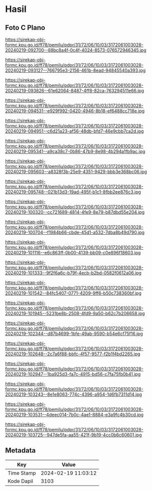 # Hasil

## Foto C Plano

https://sirekap-obj-formc.kpu.go.id/ff78/pemilu/pdpr/31/72/06/10/03/3172061003028-20240219-092700--88bc8a4f-0c4f-4024-8573-076572946345.jpg

https://sirekap-obj-formc.kpu.go.id/ff78/pemilu/pdpr/31/72/06/10/03/3172061003028-20240219-093127--766795e3-2156-461b-8ead-94845540a393.jpg

https://sirekap-obj-formc.kpu.go.id/ff78/pemilu/pdpr/31/72/06/10/03/3172061003028-20240219-093826--61e62064-8487-4ff8-82ca-763294511e66.jpg

https://sirekap-obj-formc.kpu.go.id/ff78/pemilu/pdpr/31/72/06/10/03/3172061003028-20240219-094531--e929f992-0420-4946-8b18-ef6488cc718e.jpg

https://sirekap-obj-formc.kpu.go.id/ff78/pemilu/pdpr/31/72/06/10/03/3172061003028-20240219-094951--c6d21a23-af56-48db-bfd7-46e9cbb7ca2d.jpg

https://sirekap-obj-formc.kpu.go.id/ff78/pemilu/pdpr/31/72/06/10/03/3172061003028-20240219-095341--a9ca38c7-0b86-47b9-8e98-4b294a1fb9ac.jpg

https://sirekap-obj-formc.kpu.go.id/ff78/pemilu/pdpr/31/72/06/10/03/3172061003028-20240219-095603--a8328f3b-25e9-4351-9429-bbb3e368bc06.jpg

https://sirekap-obj-formc.kpu.go.id/ff78/pemilu/pdpr/31/72/06/10/03/3172061003028-20240219-095748--021b13d3-19ad-495f-b1c1-8fbb2ee876c3.jpg

https://sirekap-obj-formc.kpu.go.id/ff78/pemilu/pdpr/31/72/06/10/03/3172061003028-20240219-100320--cc721689-4814-4fe9-8e79-b87dbd55e204.jpg

https://sirekap-obj-formc.kpu.go.id/ff78/pemilu/pdpr/31/72/06/10/03/3172061003028-20240219-100704--f1984b66-cbde-45d1-a532-7dba8b49d790.jpg

https://sirekap-obj-formc.kpu.go.id/ff78/pemilu/pdpr/31/72/06/10/03/3172061003028-20240219-101116--e6c863ff-0b00-4139-bb09-c0e896f18603.jpg

https://sirekap-obj-formc.kpu.go.id/ff78/pemilu/pdpr/31/72/06/10/03/3172061003028-20240219-101333--9f2f6a6c-b79f-4ecb-b2bd-0582f0612a06.jpg

https://sirekap-obj-formc.kpu.go.id/ff78/pemilu/pdpr/31/72/06/10/03/3172061003028-20240219-101542--84fc5407-0771-4209-9ff6-b50c738360bf.jpg

https://sirekap-obj-formc.kpu.go.id/ff78/pemilu/pdpr/31/72/06/10/03/3172061003028-20240219-101945--5231be8b-2508-4fd9-9a50-b62c7b206658.jpg

https://sirekap-obj-formc.kpu.go.id/ff78/pemilu/pdpr/31/72/06/10/03/3172061003028-20240219-102344--d87b4699-1bfe-49ab-9590-b54e6cf75f16.jpg

https://sirekap-obj-formc.kpu.go.id/ff78/pemilu/pdpr/31/72/06/10/03/3172061003028-20240219-102648--2c7a6f88-bbfc-4f57-9577-f2b1f4bd2265.jpg

https://sirekap-obj-formc.kpu.go.id/ff78/pemilu/pdpr/31/72/06/10/03/3172061003028-20240219-102947--1ba925d3-fa7c-4915-bd56-c7fa75fb0b41.jpg

https://sirekap-obj-formc.kpu.go.id/ff78/pemilu/pdpr/31/72/06/10/03/3172061003028-20240219-103243--8e1e8063-774c-4396-a954-1d6fb7311d14.jpg

https://sirekap-obj-formc.kpu.go.id/ff78/pemilu/pdpr/31/72/06/10/03/3172061003028-20240219-103531--4deec014-7b0c-4ae1-8884-e3a9fc4b30cd.jpg

https://sirekap-obj-formc.kpu.go.id/ff78/pemilu/pdpr/31/72/06/10/03/3172061003028-20240219-103725--947de5fa-aa55-421f-9b19-4cc0b6c60601.jpg


## Metadata

| Key        | Value               |
| ---------- | ------------------- |
| Time Stamp | 2024-02-19 11:03:12 |
| Kode Dapil | 3103                |



